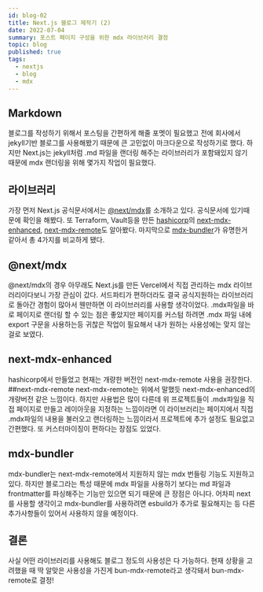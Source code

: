 ```yaml
---
id: blog-02
title: Next.js 블로그 제작기 (2)
date: 2022-07-04
summary: 포스트 페이지 구성을 위한 mdx 라이브러리 결정
topic: blog
published: true
tags:
  - nextjs
  - blog
  - mdx
---
```

## Markdown
블로그를 작성하기 위해서 포스팅을 간편하게 해줄 포멧이 필요했고 전에 회사에서 jekyll기반 블로그를 사용해봤기 때문에 큰 고민없이 마크다운으로 작성하기로 했다. 하지만 Next.js는 jekyll처럼 .md 파일을 랜더링 해주는 라이브러리가 포함돼있지 않기 때문에 mdx 랜더링을 위해 몇가지 작업이 필요했다.

## 라이브러리
가장 먼저 Next.js 공식문서에서는 [@next/mdx](https://www.npmjs.com/package/@next/mdx)를 소개하고 있다. 공식문서에 있기때문에 확인을 해봤다. 또 Terraform, Vault등을 만든 [hashicorp](https://github.com/hashicorp)의 [next-mdx-enhanced](https://github.com/hashicorp/next-mdx-enhanced), [next-mdx-remote](https://github.com/hashicorp/next-mdx-remote)도 알아봤다. 마지막으로 [mdx-bundler](https://github.com/kentcdodds/mdx-bundler)가 유명한거 같아서 총 4가지를 비교하게 됐다.

## @next/mdx
@next/mdx의 경우 아무래도 Next.js를 만든 Vercel에서 직접 관리하는 mdx 라이브러리이다보니 가장 관심이 갔다. 서드파티가 편하더라도 결국 공식지원하는 라이브러리로 돌아간 경험이 많아서 웬만하면 이 라이브러리를 사용할 생각이었다. .mdx파일을 바로 페이지로 랜더링 할 수 있는 점은 좋았지만 페이지를 커스텀 하려면 .mdx 파일 내에 export 구문을 사용하는등 귀찮은 작업이 필요해서 내가 원하는 사용성에는 맞지 않는걸로 보였다.

## next-mdx-enhanced
hashicorp에서 만들었고 현재는 개량한 버전인 next-mdx-remote 사용을 권장한다.
##next-mdx-remote
next-mdx-remote는 위에서 말했듯 next-mdx-enhanced의 개량버전 같은 느낌이다. 하지만 사용법은 많이 다른데 위 프로젝트들이 .mdx파일을 직접 페이지로 만들고 레이아웃을 지정하는 느낌이라면 이 라이브러리는 페이지에서 직접 .mdx파일의 내용을 불러오고 랜더링하는 느낌이라서 프로젝트에 추가 설정도 필요없고 간편했다. 또 커스터마이징이 편하다는 장점도 있었다.

## mdx-bundler
mdx-bundler는 next-mdx-remote에서 지원하지 않는 mdx 번들링 기능도 지원하고 있다. 하지만 블로그라는 특성 때문에 mdx 파일을 사용하기 보다는 md 파일과 frontmatter를 파싱해주는 기능만 있으면 되기 때문에 큰 장점은 아니다. 어차피 next를 사용할 생각이고 mdx-bundler를 사용하려면 esbuild가 추가로 필요해지는 등 다른 추가사항들이 있어서 사용하지 않을 예정이다.

## 결론
사실 어떤 라이브러리를 사용해도 블로그 정도의 사용성은 다 가능하다. 현재 상황을 고려했을 때 딱 알맞은 사용성을 가진게 bun-mdx-remote라고 생각돼서 bun-mdx-remote로 결정!
